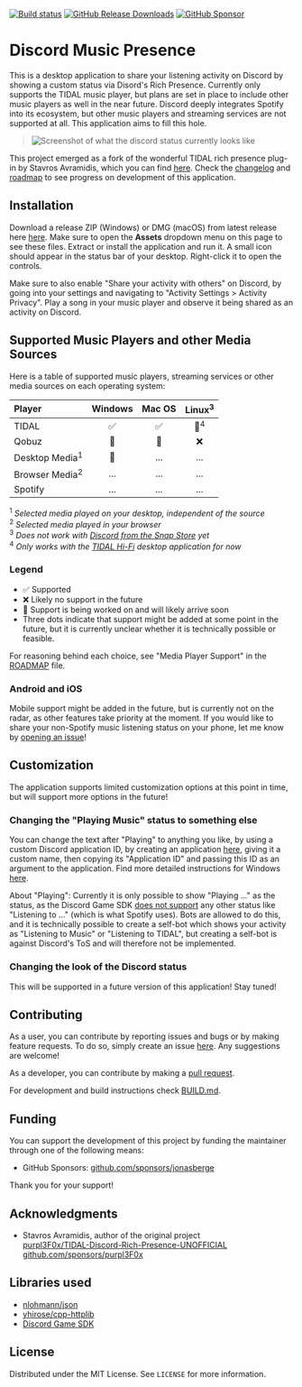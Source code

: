 [![Build status](https://ci.appveyor.com/api/projects/status/bthj30lvfthw9es0?svg=true)](https://ci.appveyor.com/project/jonasberge/discord-music-presence)
[![GitHub Release Downloads](https://img.shields.io/github/downloads/jonasberge/discord-music-presence/total?style=flat)](https://github.com/jonasberge/discord-music-presence/releases)
[![GitHub Sponsor](https://img.shields.io/badge/sponsor-30363D?style=flat&logo=GitHub-Sponsors)](https://github.com/sponsors/jonasberge)

# Discord Music Presence

This is a desktop application to share your listening activity
on Discord by showing a custom status via Disord's Rich Presence.
Currently only supports the TIDAL music player, but plans are set in place
to include other music players as well in the near future.
Discord deeply integrates Spotify into its ecosystem,
but other music players and streaming services are not supported at all.
This application aims to fill this hole.

> ![Screenshot of what the discord status currently looks like](./assets/screenshot.png)

This project emerged as a fork of the wonderful TIDAL rich presence plug-in by Stavros Avramidis,
which you can find [here](https://github.com/purpl3F0x/TIDAL-Discord-Rich-Presence-UNOFFICIAL).
Check the [changelog](./CHANGELOG.md) and [roadmap](./ROADMAP.md)
to see progress on development of this application.

## Installation

Download a release ZIP (Windows) or DMG (macOS) from latest release here
[here](https://github.com/jonasberge/discord-music-presence/releases).
Make sure to open the **Assets** dropdown menu on this page to see these files.
Extract or install the application and run it.
A small icon should appear in the status bar of your desktop.
Right-click it to open the controls.

Make sure to also enable "Share your activity with others" on Discord,
by going into your settings and navigating to "Activity Settings > Activity Privacy".
Play a song in your music player and observe it being shared as an activity on Discord.

## Supported Music Players and other Media Sources

Here is a table of supported music players, streaming services
or other media sources on each operating system:

| Player | Windows | Mac OS | Linux<sup>3</sup> |
|:-|:-:|:-:|:-:|
| TIDAL | :white_check_mark: | :white_check_mark: | :memo:<sup>4</sup> |
| Qobuz | :memo: | :memo: | :x: |
| Desktop Media<sup>1</sup> | :memo: | ... | ... |
| Browser Media<sup>2</sup> | ... | ... | ... |
| Spotify | ... | ... | ... |

<sup>1</sup> *Selected media played on your desktop,
independent of the source*  
<sup>2</sup> *Selected media played in your browser*  
<sup>3</sup> *Does not work with
[Discord from the Snap Store](https://snapcraft.io/discord) yet*  
<sup>4</sup> *Only works with the
[TIDAL Hi-Fi](https://github.com/Mastermindzh/tidal-hifi)
desktop application for now*

### Legend

- :white_check_mark: Supported
- :x: Likely no support in the future
- :memo: Support is being worked on and will likely arrive soon
- Three dots indicate that support might be added at some point in the future,
but it is currently unclear whether it is technically possible or feasible.

For reasoning behind each choice,
see "Media Player Support" in the [ROADMAP](./ROADMAP.md) file.

### Android and iOS

Mobile support might be added in the future,
but is currently not on the radar,
as other features take priority at the moment.
If you would like to share your non-Spotify music listening status on your phone,
let me know by [opening an issue](https://github.com/jonasberge/discord-music-presence/issues)!

## Customization

The application supports limited customization options at this point in time,
but will support more options in the future!

### Changing the "Playing Music" status to something else

You can change the text after "Playing" to anything you like,
by using a custom Discord application ID,
by creating an application [here](https://discord.com/developers/applications),
giving it a custom name, then copying its "Application ID"
and passing this ID as an argument to the application.
Find more detailed instructions for Windows
[here](https://github.com/purpl3F0x/TIDAL-Discord-Rich-Presence-UNOFFICIAL/pull/100#issuecomment-2007452770).

About "Playing": Currently it is only possible to show "Playing ..." as the status,
as the Discord Game SDK [does not support](https://github.com/discord/discord-api-docs/issues/1002)
any other status like "Listening to ..." (which is what Spotify uses).
Bots are allowed to do this, and it is technically possible to create a self-bot
which shows your activity as "Listening to Music" or "Listening to TIDAL",
but creating a self-bot is against Discord's ToS
and will therefore not be implemented.

### Changing the look of the Discord status

This will be supported in a future version of this application! Stay tuned!

## Contributing

As a user, you can contribute by reporting issues and bugs
or by making feature requests.
To do so, simply create an issue
[here](https://github.com/jonasberge/discord-music-presence/issues).
Any suggestions are welcome!

As a developer, you can contribute by making a
[pull request](https://github.com/jonasberge/discord-music-presence/pulls).

For development and build instructions check [BUILD.md](./BUILD.md).

## Funding

You can support the development of this project
by funding the maintainer through one of the following means:

- GitHub Sponsors: [github.com/sponsors/jonasberge](https://github.com/sponsors/jonasberge)

Thank you for your support!

## Acknowledgments

- Stavros Avramidis, author of the original project  
[purpl3F0x/TIDAL-Discord-Rich-Presence-UNOFFICIAL](https://github.com/purpl3F0x/TIDAL-Discord-Rich-Presence-UNOFFICIAL)  
[github.com/sponsors/purpl3F0x](https://github.com/sponsors/purpl3F0x)

## Libraries used

- [nlohmann/json](https://github.com/nlohmann/json)
- [yhirose/cpp-httplib](https://github.com/yhirose/cpp-httplib)
- [Discord Game SDK](https://discord.com/developers/docs/game-sdk/getting-started)

## License

Distributed under the MIT License.
See `LICENSE` for more information.
